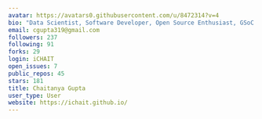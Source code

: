 ```yaml
---
avatar: https://avatars0.githubusercontent.com/u/8472314?v=4
bio: "Data Scientist, Software Developer, Open Source Enthusiast, GSoC '15, '16\r\n"
email: cgupta319@gmail.com
followers: 237
following: 91
forks: 29
login: iCHAIT
open_issues: 7
public_repos: 45
stars: 181
title: Chaitanya Gupta
user_type: User
website: https://ichait.github.io/
---
```

